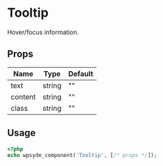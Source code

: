 # Tooltip

Hover/focus information.

## Props

| Name | Type | Default |
|------|------|---------|
| text | string | "" |
| content | string | "" |
| class | string | "" |

## Usage

```php
<?php
echo wpsyde_component('Tooltip', [/* props */]);
```
